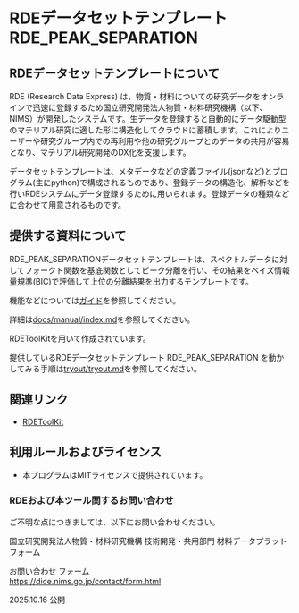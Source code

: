 # RDEデータセットテンプレート RDE_PEAK_SEPARATION

## RDEデータセットテンプレートについて

RDE (Research Data Express) は、物質・材料についての研究データをオンラインで迅速に登録するため国立研究開発法人物質・材料研究機構（以下、NIMS）が開発したシステムです。生データを登録すると自動的にデータ駆動型のマテリアル研究に適した形に構造化してクラウドに蓄積します。これによりユーザーや研究グループ内での再利用や他の研究グループとのデータの共用が容易となり、マテリアル研究開発のDX化を支援します。

データセットテンプレートは、メタデータなどの定義ファイル(jsonなど)とプログラム(主にpython)で構成されるものであり、登録データの構造化、解析などを行いRDEシステムにデータ登録するために用いられます。登録データの種類などに合わせて用意されるものです。


## 提供する資料について

RDE_PEAK_SEPARATIONデータセットテンプレートは、スペクトルデータに対してフォークト関数を基底関数としてピーク分離を行い、その結果をベイズ情報量規準(BIC)で評価して上位の分離結果を出力するテンプレートです。

機能などについては[ガイド](guide.md)を参照してください。

詳細は[docs/manual/index.md](docs/manual/index.md)を参照してください。

RDEToolKitを用いて作成されています。

提供しているRDEデータセットテンプレート RDE_PEAK_SEPARATION を動かしてみる手順は[tryout/tryout.md](tryout/tryout.md)を参照してください。

## 関連リンク

- [RDEToolKit](https://github.com/nims-mdpf/rdetoolkit)

## 利用ルールおよびライセンス
 
* 本プログラムはMITライセンスで提供されています。


### RDEおよび本ツール関するお問い合わせ

ご不明な点につきましては、以下にお問い合わせください。

国立研究開発法人物質・材料研究機構
技術開発・共用部門 材料データプラットフォーム

お問い合わせ フォーム<br>
https://dice.nims.go.jp/contact/form.html

2025.10.16 公開